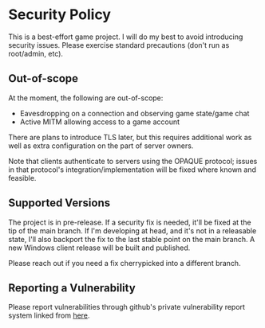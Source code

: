 # Security Policy

This is a best-effort game project. I will do my best to avoid introducing security issues. Please exercise standard precautions (don't run as root/admin, etc).

## Out-of-scope

At the moment, the following are out-of-scope:

* Eavesdropping on a connection and observing game state/game chat
* Active MITM allowing access to a game account

There are plans to introduce TLS later, but this requires additional work as well as extra configuration on the part of server owners.

Note that clients authenticate to servers using the OPAQUE protocol; issues in that protocol's integration/implementation will be fixed where known and feasible.

## Supported Versions

The project is in pre-release. If a security fix is needed, it'll be fixed at the tip of the main branch. If I'm developing at head, and it's not in a releasable state, I'll
also backport the fix to the last stable point on the main branch. A new Windows client release will be built and published.

Please reach out if you need a fix cherrypicked into a different branch.

## Reporting a Vulnerability

Please report vulnerabilities through github's private vulnerability report system linked from [here](https://github.com/drey7925/perovskite/security/policy).
